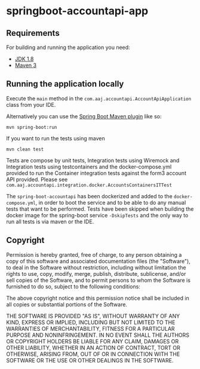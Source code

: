 # springboot-accountapi-app

## Requirements

For building and running the application you need:

- [JDK 1.8](http://www.oracle.com/technetwork/java/javase/downloads/jdk8-downloads-2133151.html)
- [Maven 3](https://maven.apache.org)

## Running the application locally

Execute the `main` method in the `com.aaj.accountapi.AccountApiApplication` class from your IDE.

Alternatively you can use the [Spring Boot Maven plugin](https://docs.spring.io/spring-boot/docs/current/reference/html/build-tool-plugins-maven-plugin.html) like so:

```shell
mvn spring-boot:run
```

If you want to run the tests using maven
```shell
mvn clean test
```

Tests are compose by unit tests, Integration tests using Wiremock and Integration tests using testcontainers and 
the docker-compose.yml provided to run the Container integration tests against the form3 account API provided.
Please see `com.aaj.accountapi.integration.docker.AccountsContainersITTest`

The `spring-boot-accountapi` has been dockerized and added to the `docker-compose.yml`, in order to boot the service
and to be able to do any manual tests that want to be performed. Tests have been skipped when building the docker image
for the spring-boot service `-DskipTests` and the only way to run all tests is via maven or the IDE.

## Copyright

Permission is hereby granted, free of charge, to any person obtaining a copy
of this software and associated documentation files (the "Software"), to deal
in the Software without restriction, including without limitation the rights
to use, copy, modify, merge, publish, distribute, sublicense, and/or sell
copies of the Software, and to permit persons to whom the Software is
furnished to do so, subject to the following conditions:

The above copyright notice and this permission notice shall be included in all
copies or substantial portions of the Software.

THE SOFTWARE IS PROVIDED "AS IS", WITHOUT WARRANTY OF ANY KIND, EXPRESS OR
IMPLIED, INCLUDING BUT NOT LIMITED TO THE WARRANTIES OF MERCHANTABILITY,
FITNESS FOR A PARTICULAR PURPOSE AND NONINFRINGEMENT. IN NO EVENT SHALL THE
AUTHORS OR COPYRIGHT HOLDERS BE LIABLE FOR ANY CLAIM, DAMAGES OR OTHER
LIABILITY, WHETHER IN AN ACTION OF CONTRACT, TORT OR OTHERWISE, ARISING FROM,
OUT OF OR IN CONNECTION WITH THE SOFTWARE OR THE USE OR OTHER DEALINGS IN THE
SOFTWARE.